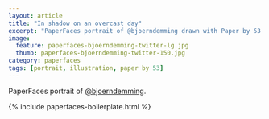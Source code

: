 ```yaml
---
layout: article
title: "In shadow on an overcast day"
excerpt: "PaperFaces portrait of @bjoerndemming drawn with Paper by 53 on an iPad."
image: 
  feature: paperfaces-bjoerndemming-twitter-lg.jpg
  thumb: paperfaces-bjoerndemming-twitter-150.jpg
category: paperfaces
tags: [portrait, illustration, paper by 53]
---
```


PaperFaces portrait of [@bjoerndemming](http://twitter.com/bjoerndemming).

{% include paperfaces-boilerplate.html %}